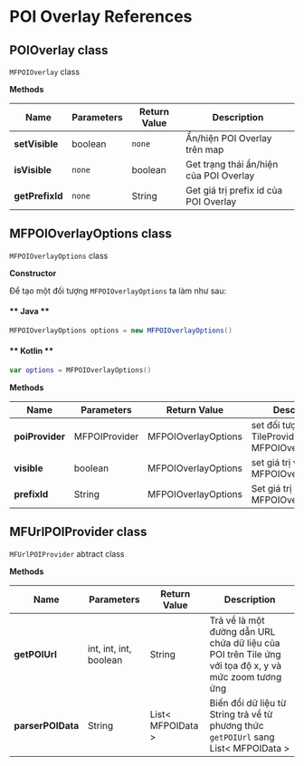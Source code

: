 # POI Overlay References

## POIOverlay class

`MFPOIOverlay` class

**Methods**

| Name           | Parameters                              | Return Value | Description                                                                            |
|----------------|-----------------------------------------|--------------|----------------------------------------------------------------------------------------|
| **setVisible** | boolean                                 | `none`       | Ẩn/hiện POI Overlay trên map                                                           |
| **isVisible**  | `none`                                  | boolean      | Get trạng thái ẩn/hiện của POI Overlay                                                 |
| **getPrefixId**| `none`                                  | String       | Get giá trị prefix id của POI Overlay                                                  |

## MFPOIOverlayOptions class

`MFPOIOverlayOptions` class

**Constructor**

Để tạo một đối tượng `MFPOIOverlayOptions` ta làm như sau:

<!-- tabs:start -->
#### ** Java **

```java
MFPOIOverlayOptions options = new MFPOIOverlayOptions()
```

#### ** Kotlin **

```kotlin
var options = MFPOIOverlayOptions()
```
<!-- tabs:end -->

**Methods**

| Name           | Parameters                              | Return Value | Description                                                                            |
|----------------|-----------------------------------------|--------------|----------------------------------------------------------------------------------------|
| **poiProvider**| MFPOIProvider                           | MFPOIOverlayOptions| set đối tượng TileProvider cho MFPOIOverlayOptions                               |
| **visible**    | boolean                                 | MFPOIOverlayOptions| set giá trị visible cho MFPOIOverlayOptions                                      |
| **prefixId**   | String                                  | MFPOIOverlayOptions| Set giá trị prefixId cho MFPOIOverlayOptions                                     |


## MFUrlPOIProvider class

`MFUrlPOIProvider` abtract class

**Methods**

| Name           | Parameters                              | Return Value | Description                                                                            |
|----------------|-----------------------------------------|--------------|----------------------------------------------------------------------------------------|
| **getPOIUrl** | int, int, int, boolean                   | String       | Trả về là một đường dẫn URL chứa dữ liệu của POI trên Tile ứng với tọa độ x, y và mức zoom tương ứng|
| **parserPOIData**| String                                |List< MFPOIData >| Biến đổi dữ liệu từ String trả về từ phương thức `getPOIUrl` sang List< MFPOIData >     |

